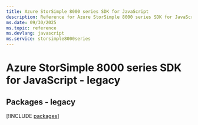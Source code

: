 ```yaml
---
title: Azure StorSimple 8000 series SDK for JavaScript
description: Reference for Azure StorSimple 8000 series SDK for JavaScript
ms.date: 09/30/2025
ms.topic: reference
ms.devlang: javascript
ms.service: storsimple8000series
---
```

# Azure StorSimple 8000 series SDK for JavaScript - legacy
## Packages - legacy
[!INCLUDE [packages](storsimple-8000-series-index.md)]